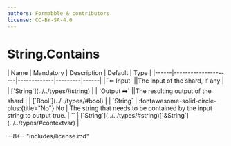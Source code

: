 ```yaml
---
authors: Formabble & contributors
license: CC-BY-SA-4.0
---
```



# String.Contains

<div class="sh-parameters" markdown="1">
| Name | Mandatory | Description | Default | Type |
|------|---------------------|-------------|---------|------|
| `⬅️ Input` ||The input of the shard, if any | | [`String`](../../types/#string) |
| `Output ➡️` ||The resulting output of the shard | | [`Bool`](../../types/#bool) |
| `String` | :fontawesome-solid-circle-plus:{title="No"} No  | The string that needs to be contained by the input string to output true. | `` | [`String`](../../types/#string)[`&String`](../../types/#contextvar) |

</div>



--8<-- "includes/license.md"

